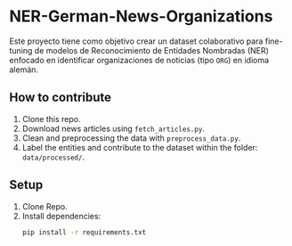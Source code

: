# NER-German-News-Organizations

Este proyecto tiene como objetivo crear un dataset colaborativo para fine-tuning de modelos de Reconocimiento de Entidades Nombradas (NER) enfocado en identificar organizaciones de noticias (tipo `ORG`) en idioma alemán.

## How to contribute

1. Clone this repo.
2. Download news articles using `fetch_articles.py`.
3. Clean and preprocessing the data with `preprocess_data.py`.
4. Label the entities and contribute to the dataset within the folder: `data/processed/`.

## Setup

1. Clone Repo.
2. Install dependencies:
   ```bash
   pip install -r requirements.txt
